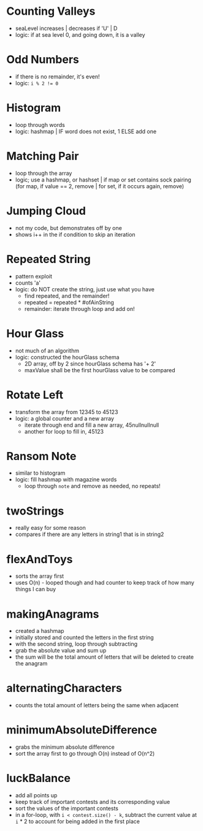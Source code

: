 # Counting Valleys

- seaLevel increases | decreases if 'U' | D
- logic: if at sea level 0, and going down, it is a valley

# Odd Numbers

- if there is no remainder, it's even!
- logic: `i % 2 != 0`

# Histogram 

- loop through words
- logic: hashmap | IF word does not exist, 1 ELSE add one

# Matching Pair

- loop through the array
- logic; use a hashmap, or hashset | if map or set contains sock pairing (for map, if value == 2, remove | for set, if it occurs again, remove)

# Jumping Cloud

- not my code, but demonstrates off by one
- shows i++ in the if condition to skip an iteration

# Repeated String

- pattern exploit
- counts 'a'
- logic: do NOT create the string, just use what you have
    - find repeated, and the remainder!
    - repeated = repeated * #ofAinString
    - remainder: iterate through loop and add on!
    
# Hour Glass

- not much of an algorithm
- logic: constructed the hourGlass schema
    - 2D array, off by 2 since hourGlass schema has '+ 2'
    - maxValue shall be the first hourGlass value to be compared
    
# Rotate Left

- transform the array from 12345 to 45123
- logic: a global counter and a new array
    - iterate through end and fill a new array, 45nullnullnull
    - another for loop to fill in, 45123
    
# Ransom Note

- similar to histogram
- logic: fill hashmap with magazine words
    - loop through `note` and remove as needed, no repeats!
    
# twoStrings

- really easy for some reason
- compares if there are any letters in string1 that is in string2

# flexAndToys

- sorts the array first
- uses O(n) - looped though and had counter to keep track of how many things I can buy

# makingAnagrams

- created a hashmap
- initially stored and counted the letters in the first string
- with the second string, loop through subtracting
- grab the absolute value and sum up
- the sum will be the total amount of letters that will be deleted to create the anagram

# alternatingCharacters

- counts the total amount of letters being the same when adjacent

# minimumAbsoluteDifference

- grabs the minimum absolute difference
- sort the array first to go through O(n) instead of O(n^2)

# luckBalance

- add all points up
- keep track of important contests and its corresponding value
- sort the values of the important contests
- in a for-loop, with `i < contest.size() - k`, subtract the current value at `i` * 2 to account for being added in the first place
